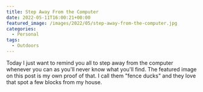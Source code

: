 ```yaml
---
title: Step Away From the Computer
date: 2022-05-11T16:00:21+00:00
featured_image: /images/2022/05/step-away-from-the-computer.jpg
categories:
  - Personal
tags:
  - Outdoors
---
```


Today I just want to remind you all to step away from the computer whenever you can as you'll never know what you'll find. The featured image on this post is my own proof of that. I call them "fence ducks" and they love that spot a few blocks from my house.